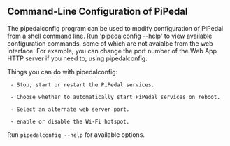 ## Command-Line Configuration of PiPedal

The pipedalconfig program can be used to modify configuration of PiPedal from a shell command line. Run 'pipedalconfig --help' to view
available configuration commands, some of which are not avaialbe from the web interface. For example, you can change the port number
of the Web App HTTP server if you need to, using pipedalconfig.
     
Things you can do with pipedalconfig:
     
     - Stop, start or restart the PiPedal services.
     
     - Choose whether to automatically start PiPedal services on reboot.
     
     - Select an alternate web server port.
     
     - enable or disable the Wi-Fi hotspot.
     
Run `pipedalconfig --help` for available options.
     
